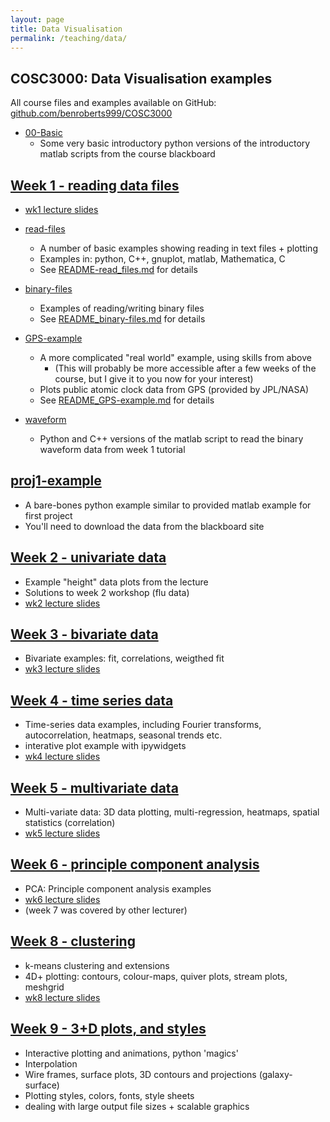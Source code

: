 ```yaml
---
layout: page
title: Data Visualisation
permalink: /teaching/data/
---
```


## COSC3000: Data Visualisation examples

All course files and examples available on GitHub: [github.com/benroberts999/COSC3000](https://github.com/benroberts999/COSC3000)

* [00-Basic](https://github.com/benroberts999/COSC3000/tree/main/00-Basic/)
  * Some very basic introductory python versions of the introductory matlab scripts from the course blackboard

## [Week 1 - reading data files](https://github.com/benroberts999/COSC3000/tree/main/01-week1)

* [wk1 lecture slides](https://docs.google.com/presentation/d/1qCH40i4_cPJE_8tVtHwskWKRcLiuy6kGvHwaPKEW090/)

* [read-files](https://github.com/benroberts999/COSC3000/tree/main/01-week1/read-files/)
  * A number of basic examples showing reading in text files + plotting
  * Examples in: python, C++, gnuplot, matlab, Mathematica, C
  * See [README-read_files.md](https://github.com/benroberts999/COSC3000/tree/main/01-week1/read-files/README-read_files.md) for details

* [binary-files](https://github.com/benroberts999/COSC3000/tree/main/01-week1/binary-files/)
  * Examples of reading/writing binary files
  * See [README_binary-files.md](https://github.com/benroberts999/COSC3000/tree/main/01-week1/binary-files/README_binary-files.md) for details

* [GPS-example](https://github.com/benroberts999/COSC3000/tree/main/01-week1/GPS-example/)
  * A more complicated "real world" example, using skills from above
    * (This will probably be more accessible after a few weeks of the course, but I give it to you now for your interest)
  * Plots public atomic clock data from GPS (provided by JPL/NASA)
  * See [README_GPS-example.md](https://github.com/benroberts999/COSC3000/tree/main/01-week1/GPS-example/README_GPS-example.md) for details

* [waveform](https://github.com/benroberts999/COSC3000/tree/main/01-week1/waveform)
  * Python and C++ versions of the matlab script to read the binary waveform data from week 1 tutorial

## [proj1-example](https://github.com/benroberts999/COSC3000/tree/main/01-proj1-example)

* A bare-bones python example similar to provided matlab example for first project
* You'll need to download the data from the blackboard site

## [Week 2 - univariate data](https://github.com/benroberts999/COSC3000/tree/main/02-week2)

* Example "height" data plots from the lecture
* Solutions to week 2 workshop (flu data)
* [wk2 lecture slides](https://docs.google.com/presentation/d/1MEr2en0ZY9c_vEVjtdvMyL6FgKkFNqzZvlqKbGNef8Q/)

## [Week 3 - bivariate data](https://github.com/benroberts999/COSC3000/tree/main/03-week3)

* Bivariate examples: fit, correlations, weigthed fit
* [wk3 lecture slides](https://docs.google.com/presentation/d/1U6dCu6pUCqWQO9CPZZQDFs1ES0UFZfuZWyH0vNMQ0Z8/)

## [Week 4 - time series data](https://github.com/benroberts999/COSC3000/tree/main/04-week4)

* Time-series data examples, including Fourier transforms, autocorrelation, heatmaps, seasonal trends etc.
* interative plot example with ipywidgets
* [wk4 lecture slides](https://docs.google.com/presentation/d/1GIfTiEpDytQpEFMuk0ufs-B3C4oPm1IudsMzf2SHuX0/)

## [Week 5 - multivariate data](https://github.com/benroberts999/COSC3000/tree/main/05-week5)

* Multi-variate data: 3D data plotting, multi-regression, heatmaps, spatial statistics (correlation)
* [wk5 lecture slides](https://docs.google.com/presentation/d/13RoW-yhqM_cQGh15Vh_sYGbmSIy8y02QSW3u3kqKHlE/)

## [Week 6 - principle component analysis](https://github.com/benroberts999/COSC3000/tree/main/06-week6)

* PCA: Principle component analysis examples
* [wk6 lecture slides](https://docs.google.com/presentation/d/1-G3EuwZlFtfIAM7CQuF7EUT8_YKq8KfzvKXdpj5m1cM/)
* (week 7 was covered by other lecturer)

## [Week 8 - clustering](https://github.com/benroberts999/COSC3000/tree/main/08-week8)

* k-means clustering and extensions
* 4D+ plotting: contours, colour-maps, quiver plots, stream plots, meshgrid
* [wk8 lecture slides](https://docs.google.com/presentation/d/1a345fO3CHYPVPX2o28ZRyJ-9S9d6HN3l9r-roi43j1U/)

## [Week 9 - 3+D plots, and styles](https://github.com/benroberts999/COSC3000/tree/main/09-week9)

* Interactive plotting and animations, python 'magics'
* Interpolation
* Wire frames, surface plots, 3D contours and projections (galaxy-surface)
* Plotting styles, colors, fonts, style sheets
* dealing with large output file sizes + scalable graphics
